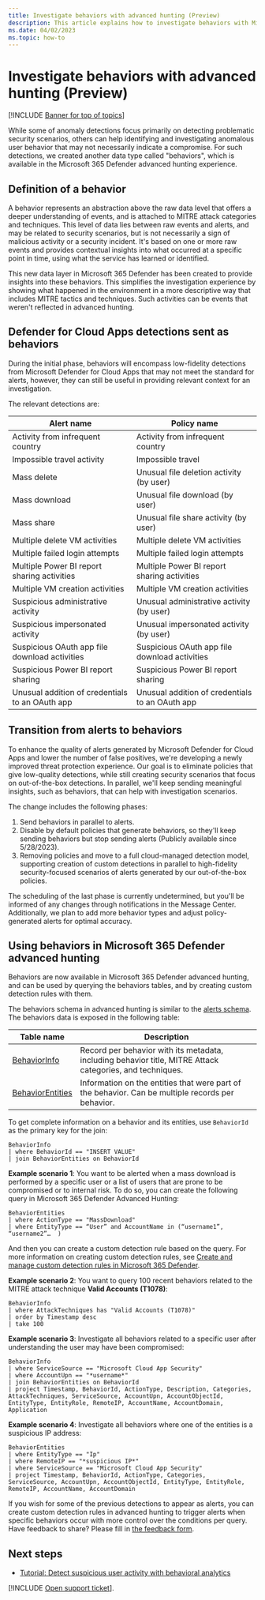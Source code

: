 ```yaml
---
title: Investigate behaviors with advanced hunting (Preview)
description: This article explains how to investigate behaviors with Microsoft 365 Defender advanced hunting in Microsoft Defender for Cloud Apps. 
ms.date: 04/02/2023
ms.topic: how-to
---
```


# Investigate behaviors with advanced hunting (Preview)

[!INCLUDE [Banner for top of topics](includes/banner.md)]

While some of anomaly detections focus primarily on detecting problematic security scenarios, others can help identifying and investigating anomalous user behavior that may not necessarily indicate a compromise. For such detections, we created another data type called "behaviors", which is available in the Microsoft 365 Defender advanced hunting experience.

## Definition of a behavior

A behavior represents an abstraction above the raw data level that offers a deeper understanding of events, and is attached to MITRE attack categories and techniques. This level of data lies between raw events and alerts,  and may be related to security scenarios, but is not necessarily a sign of malicious activity or  a security incident. It's based on one or more raw events and provides contextual insights into what occurred at a specific point in time, using what the service has learned or identified.

This new data layer in Microsoft 365 Defender has been created to provide insights into these behaviors. This simplifies the investigation experience by showing what happened in the environment in a more descriptive way that includes MITRE tactics and techniques. Such activities can be events that weren't reflected in advanced hunting.

## Defender for Cloud Apps detections sent as behaviors

During the initial phase, behaviors will encompass low-fidelity detections from Microsoft Defender for Cloud Apps that may not meet the standard for alerts, however, they can still be useful in providing relevant context for an investigation.

The relevant detections are:

|Alert name  |Policy name  |
|---------|---------|
|Activity from infrequent country  |Activity from infrequent country   |
|Impossible travel activity  |Impossible travel  |
|Mass delete  |Unusual file deletion activity (by user)  |
|Mass download  |Unusual file download (by user)  |
|Mass share  |Unusual file share activity (by user)  |
|Multiple delete VM activities  |Multiple delete VM activities  |
|Multiple failed login attempts  |Multiple failed login attempts  |
|Multiple Power BI report sharing activities  |Multiple Power BI report sharing activities  |
|Multiple VM creation activities  |Multiple VM creation activities  |
|Suspicious administrative activity  |Unusual administrative activity (by user)  |
|Suspicious impersonated activity  |Unusual impersonated activity (by user)  |
|Suspicious OAuth app file download activities  |Suspicious OAuth app file download activities  |
|Suspicious Power BI report sharing  |Suspicious Power BI report sharing   |
|Unusual addition of credentials to an OAuth app  |Unusual addition of credentials to an OAuth app  |


## Transition from alerts to behaviors

To enhance the quality of alerts generated by Microsoft Defender for Cloud Apps and lower the number of false positives, we're developing a newly improved threat protection experience. Our goal is to eliminate policies that give low-quality detections, while still creating security scenarios that focus on out-of-the-box detections. In parallel, we'll keep sending meaningful insights, such as behaviors, that can help with investigation scenarios.

The change includes the following phases:

1. Send behaviors in parallel to alerts.
1. Disable by default policies that generate behaviors, so they'll keep sending behaviors but stop sending alerts (Publicly available since 5/28/2023).
1. Removing policies and move to a full cloud-managed detection model, supporting creation of custom detections in parallel to high-fidelity security-focused scenarios of alerts generated by our out-of-the-box policies.

The scheduling of the last phase is currently undetermined, but you'll be informed of any changes through notifications in the Message Center. Additionally, we plan to add more behavior types and adjust policy-generated alerts for optimal accuracy.

## Using behaviors in Microsoft 365 Defender advanced hunting

Behaviors are now available in Microsoft 365 Defender advanced hunting, and can be used by querying the behaviors tables, and by creating custom detection rules with them.

The behaviors schema in advanced hunting is similar to the [alerts schema](/microsoft-365/security/defender/advanced-hunting-alertinfo-table). The behaviors data is exposed in the following table:

|Table name  |Description  |
|---------|---------|
|[BehaviorInfo  ](/microsoft-365/security/defender/advanced-hunting-behaviorinfo-table) | Record per behavior with its metadata, including behavior title, MITRE Attack categories, and techniques. |
|[BehaviorEntities   ](/microsoft-365/security/defender/advanced-hunting-behaviorentities-table) | Information on the entities that were part of the behavior. Can be multiple records per behavior.        |

To get complete information on a behavior and its entities, use `BehaviorId` as the primary key for the join:

```kusto
BehaviorInfo
| where BehaviorId == "INSERT VALUE"
| join BehaviorEntities on BehaviorId
```

**Example scenario 1**: You want to be alerted when a mass download is performed by a specific user or a list of users that are prone to be compromised or to internal risk. To do so, you can create the following query in Microsoft 365 Defender Advanced Hunting:

```kusto
BehaviorEntities
| where ActionType == "MassDownload" 
| where EntityType == “User” and AccountName in (“username1”, “username2”…  ) 
```

And then you can create a custom detection rule based on the query. For more information on creating custom detection rules, see [Create and manage custom detection rules in Microsoft 365 Defender](/microsoft-365/security/defender/custom-detection-rules).

**Example scenario 2**: You want to query 100 recent behaviors related to the MITRE attack technique **Valid Accounts (T1078)**:











```kusto
BehaviorInfo
| where AttackTechniques has "Valid Accounts (T1078)"
| order by Timestamp desc 
| take 100
```

**Example scenario 3**: Investigate all behaviors related to a specific user after understanding the user may have been compromised:

```kusto
BehaviorInfo
| where ServiceSource == "Microsoft Cloud App Security"
| where AccountUpn == "*username*"
| join BehaviorEntities on BehaviorId
| project Timestamp, BehaviorId, ActionType, Description, Categories, AttackTechniques, ServiceSource, AccountUpn, AccountObjectId, EntityType, EntityRole, RemoteIP, AccountName, AccountDomain, Application
```

**Example scenario 4**: Investigate all behaviors where one of the entities is a suspicious IP address:

```kusto
BehaviorEntities
| where EntityType == "Ip"
| where RemoteIP == "*suspicious IP*"
| where ServiceSource == "Microsoft Cloud App Security"
| project Timestamp, BehaviorId, ActionType, Categories, ServiceSource, AccountUpn, AccountObjectId, EntityType, EntityRole, RemoteIP, AccountName, AccountDomain
```

If you wish for some of the previous detections to appear as alerts, you can create custom detection rules in advanced hunting to trigger alerts when specific behaviors occur with more control over the conditions per query.
Have feedback to share? Please fill in [the feedback form](https://forms.office.com/r/x0mX5hBkGu).

## Next steps

- [Tutorial: Detect suspicious user activity with behavioral analytics](tutorial-suspicious-activity.md)

[!INCLUDE [Open support ticket](includes/support.md)].






























